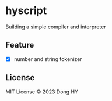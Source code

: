 # hyscript
Building a simple compiler and interpreter
## Feature
- [x] number and string tokenizer
## License
MIT License © 2023 Dong HY
